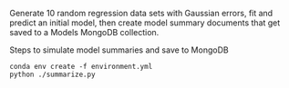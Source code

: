Generate 10 random regression data sets with Gaussian errors, fit and predict an initial model, then create model summary documents that get saved to a Models MongoDB collection.

Steps to simulate model summaries and save to MongoDB
```
conda env create -f environment.yml
python ./summarize.py
```
